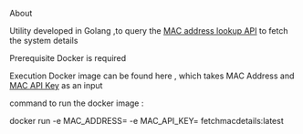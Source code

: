 About 

Utility developed in Golang ,to query the [MAC address lookup API](https://macaddress.io/) to fetch the system details 

Prerequisite
Docker is required

Execution
Docker image can be found here , which takes MAC Address and [MAC API Key](https://macaddress.io/api/documentation/making-requests) as an input

command to run the docker image :

docker run -e MAC_ADDRESS=<mac address> -e MAC_API_KEY=<mac api key> fetchmacdetails:latest
